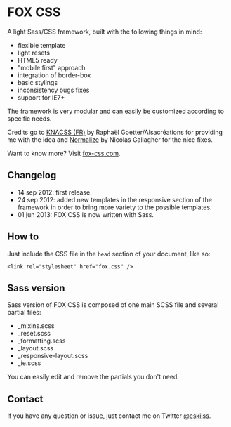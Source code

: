 # FOX CSS

A light Sass/CSS framework, built with the following things in mind:

* flexible template
* light resets
* HTML5 ready
* "mobile first" approach
* integration of border-box
* basic stylings
* inconsistency bugs fixes
* support for IE7+

The framework is very modular and can easily be customized according to specific needs.

Credits go to [KNACSS (FR)](http://knacss.com/) by Raphaël Goetter/Alsacréations for providing me with the idea and [Normalize](http://necolas.github.io/normalize.css/) by Nicolas Gallagher for the nice fixes.

Want to know more? Visit [fox-css.com](http://fox-css.com).

## Changelog

* 14 sep 2012: first release.
* 24 sep 2012: added new templates in the responsive section of the framework in order to bring more variety to the possible templates.
* 01 jun 2013: FOX CSS is now written with Sass.

## How to

Just include the CSS file in the `head` section of your document, like so:

    <link rel="stylesheet" href="fox.css" />

## Sass version

Sass version of FOX CSS is composed of one main SCSS file and several partial files:

* _mixins.scss
* _reset.scss
* _formatting.scss
* _layout.scss
* _responsive-layout.scss
* _ie.scss

You can easily edit and remove the partials you don't need.

## Contact

If you have any question or issue, just contact me on Twitter [@eskiiss](https://twitter.com/eskiiss).